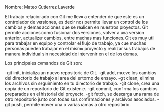 
Nombre: Mateo Gutierrez Laverde

El trabajo relacionado con Git me llevo a entender de que este es un controlador de versiones, es decir nos permite llevar un control
de los cambios y demas acciones que se realicen en nuestros proyectos. Git permite acciones como fusionar dos versiones, volver a una version anterior, 
actualizar cambios, entre muchas mas funciones. Git es muy util para trabajar en equipo y controlar el flujo de trabajo, ya que muchas personas pueden 
trabajar en el mismo proyecto y realizar sus trabajos de manera individual sin necesidad de intervenir en el de los demas.

Los principales comandos de Git son: 

-git init, inicializa un nuevo repositorio de Git. 
-git add, mueve los cambios del directorio de trabajo al area del entorno de ensayo.
-git clean, elimina los archivos sin seguimiento en tu directorio de trabajo.
-git clone, crea una copia de un repositorio de Git existente. 
-git commit, confirma los cambios preparados en el historial del proyecto.
-git fetch, se descarga una rama de otro repositorio junto con todas sus confirmaciones y archivos asociados.
-git push, permite mover una o varias ramas a otro repositorio.
